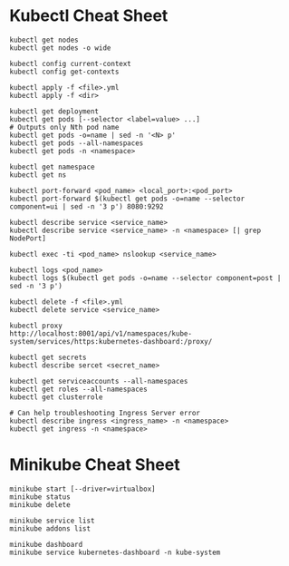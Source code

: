 # Kubectl Cheat Sheet

    kubectl get nodes
    kubectl get nodes -o wide

    kubectl config current-context
    kubectl config get-contexts

    kubectl apply -f <file>.yml
    kubectl apply -f <dir>

    kubectl get deployment
    kubectl get pods [--selector <label=value> ...]
    # Outputs only Nth pod name
    kubectl get pods -o=name | sed -n '<N> p'
    kubectl get pods --all-namespaces
    kubectl get pods -n <namespace>

    kubectl get namespace
    kubectl get ns

    kubectl port-forward <pod_name> <local_port>:<pod_port>
    kubectl port-forward $(kubectl get pods -o=name --selector component=ui | sed -n '3 p') 8080:9292

    kubectl describe service <service_name>
    kubectl describe service <service_name> -n <namespace> [| grep NodePort]

    kubectl exec -ti <pod_name> nslookup <service_name>

    kubectl logs <pod_name>
    kubectl logs $(kubectl get pods -o=name --selector component=post | sed -n '3 p')

    kubectl delete -f <file>.yml
    kubectl delete service <service_name>

    kubectl proxy
    http://localhost:8001/api/v1/namespaces/kube-system/services/https:kubernetes-dashboard:/proxy/

    kubectl get secrets
    kubectl describe sercet <secret_name>

    kubectl get serviceaccounts --all-namespaces
    kubectl get roles --all-namespaces
    kubectl get clusterrole

    # Can help troubleshooting Ingress Server error
    kubectl describe ingress <ingress_name> -n <namespace>
    kubectl get ingress -n <namespace>

# Minikube Cheat Sheet

    minikube start [--driver=virtualbox]
    minikube status
    minikube delete

    minikube service list
    minikube addons list

    minikube dashboard
    minikube service kubernetes-dashboard -n kube-system
